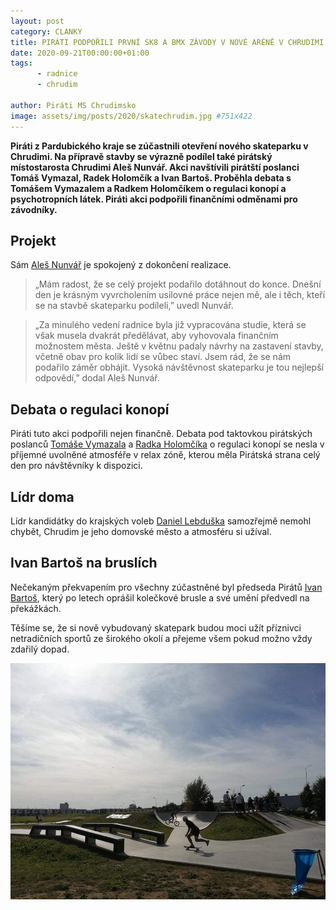 ```yaml
---
layout: post
category: CLANKY
title: PIRÁTI PODPOŘILI PRVNÍ SK8 A BMX ZÁVODY V NOVÉ ARÉNĚ V CHRUDIMI
date: 2020-09-21T00:00:00+01:00
tags: 
      - radnice
      - chrudim
      
author: Piráti MS Chrudimsko
image: assets/img/posts/2020/skatechrudim.jpg #751x422
---
```


**Piráti z Pardubického kraje se zúčastnili otevření nového skateparku v Chrudimi. Na přípravě stavby se výrazně podílel také pirátský místostarosta Chrudimi Aleš Nunvář. Akci navštívili pirátští poslanci Tomáš Vymazal, Radek Holomčík a Ivan Bartoš. Proběhla debata s Tomášem Vymazalem a Radkem Holomčíkem o regulaci konopí a psychotropních látek. Piráti akci podpořili finančními odměnami pro závodníky.**


## Projekt

Sám [Aleš Nunvář](https://pardubicky.pirati.cz/lide/ales-nunvar/) je spokojený z dokončení realizace.
>„Mám radost, že se celý projekt podařilo dotáhnout do konce. Dnešní den je krásným vyvrcholením usilovné práce nejen mě, ale i těch, kteří se na stavbě skateparku podíleli,” uvedl Nunvář. 

>„Za minulého vedení radnice byla již vypracována studie, která se však musela dvakrát předělávat, aby vyhovovala finančním možnostem města. Ještě v květnu padaly návrhy na zastavení stavby, včetně obav pro kolik lidí se vůbec staví. Jsem rád, že se nám podařilo záměr obhájit. Vysoká návštěvnost skateparku je tou nejlepší odpovědí,” dodal Aleš Nunvář.


## Debata o regulaci konopí

Piráti tuto akci podpořili nejen finančně. Debata pod taktovkou pirátských poslanců [Tomáše Vymazala](https://www.psp.cz/sqw/detail.sqw?id=6489) a [Radka Holomčíka](https://www.psp.cz/sqw/detail.sqw?id=6454) o regulaci konopí se nesla v příjemné uvolněné atmosféře v relax zóně, kterou měla Pirátská strana celý den pro návštěvníky k dispozici. 


## Lídr doma

Lídr kandidátky do krajských voleb [Daniel Lebduška](https://www.pirati.cz/lide/daniel-lebduska/) samozřejmě nemohl chybět,  Chrudim je jeho domovské město a atmosféru si užíval.


## Ivan Bartoš na bruslích

Nečekaným překvapením pro všechny zúčastněné byl předseda Pirátů [Ivan Bartoš](https://www.psp.cz/sqw/detail.sqw?id=6433), který po letech oprášil kolečkové brusle a své umění předvedl na překážkách. 


Těšíme se, že si nově vybudovaný skatepark  budou moci užít příznivci netradičních sportů ze širokého okolí a přejeme všem pokud možno vždy zdařilý dopad. 


![Skatepark](/assets/img/posts/2020/skatechrudim2.jpg)
